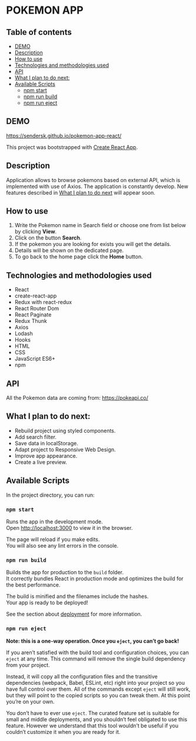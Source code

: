 # POKEMON APP

## Table of contents

- [DEMO](#demo)
- [Description](#description)
- [How to use](#how-to-use)
- [Technologies and methodologies used](#technologies-and-methodologies-used)
- [API](#api)
- [What I plan to do next: ](#what-i-plan-to-do-next)
- [Available Scripts](#available-scripts)
    - [npm start](#npm-start)
    - [npm run build](#npm-run-build)
    - [npm run eject](#npm-run-eject)

## DEMO

https://sendersk.github.io/pokemon-app-react/

This project was bootstrapped with [Create React App](https://github.com/facebook/create-react-app).

## Description

Application allows to browse pokemons based on external API, which is implemented with use of Axios. The application is constantly develop. New features described in [What I plan to do next](#what-i-plan-to-do-next) will appear soon.

## How to use

1. Write the Pokemon name in Search field or choose one from list below by clicking **View**.
2. Click on the button **Search**.
3. If the pokemon you are looking for exists you will get the details.
4. Details will be shown on the dedicated page.
5. To go back to the home page click the **Home** button. 

## Technologies and methodologies used

- React
- create-react-app
- Redux with react-redux
- React Router Dom
- React Paginate
- Redux Thunk
- Axios
- Lodash
- Hooks
- HTML
- CSS
- JavaScript ES6+
- npm

## API

All the Pokemon data are coming from:
https://pokeapi.co/

## What I plan to do next: 

- Rebuild project using styled components.
- Add search filter.
- Save data in localStorage.
- Adapt project to Responsive Web Design.
- Improve app appearance.
- Create a live preview.

## Available Scripts

In the project directory, you can run:

### `npm start`

Runs the app in the development mode.\
Open [http://localhost:3000](http://localhost:3000) to view it in the browser.

The page will reload if you make edits.\
You will also see any lint errors in the console.

### `npm run build`

Builds the app for production to the `build` folder.\
It correctly bundles React in production mode and optimizes the build for the best performance.

The build is minified and the filenames include the hashes.\
Your app is ready to be deployed!

See the section about [deployment](https://facebook.github.io/create-react-app/docs/deployment) for more information.

### `npm run eject`

**Note: this is a one-way operation. Once you `eject`, you can’t go back!**

If you aren’t satisfied with the build tool and configuration choices, you can `eject` at any time. This command will remove the single build dependency from your project.

Instead, it will copy all the configuration files and the transitive dependencies (webpack, Babel, ESLint, etc) right into your project so you have full control over them. All of the commands except `eject` will still work, but they will point to the copied scripts so you can tweak them. At this point you’re on your own.

You don’t have to ever use `eject`. The curated feature set is suitable for small and middle deployments, and you shouldn’t feel obligated to use this feature. However we understand that this tool wouldn’t be useful if you couldn’t customize it when you are ready for it.
